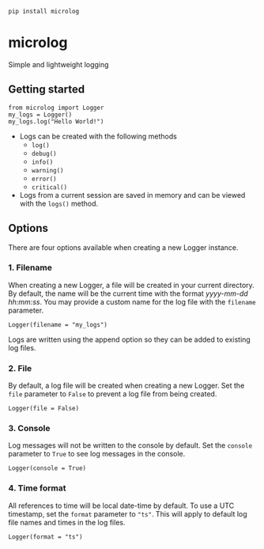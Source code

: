 ```
pip install microlog
```
# microlog
Simple and lightweight logging

## Getting started
```
from microlog import Logger
my_logs = Logger()
my_logs.log("Hello World!")
```
* Logs can be created with the following methods
  * `log()`
  * `debug()`
  * `info()`
  * `warning()`
  * `error()`
  * `critical()`
* Logs from a current session are saved in memory and can be viewed with the `logs()` method.

## Options
There are four options available when creating a new Logger instance.
### 1. Filename
When creating a new Logger, a file will be created in your current directory. By default, the name will be the current time with the format _yyyy-mm-dd hh:mm:ss_. You may provide a custom name for the log file with the `filename` parameter.
```
Logger(filename = "my_logs")
```
Logs are written using the append option so they can be added to existing log files.
### 2. File
By default, a log file will be created when creating a new Logger. Set the `file` parameter to `False` to prevent a log file from being created.
```
Logger(file = False)
```
### 3. Console
Log messages will not be written to the console by default. Set the `console` parameter to `True` to see log messages in the console.
```
Logger(console = True)
```
### 4. Time format
All references to time will be local date-time by default. To use a UTC timestamp, set the `format` parameter to `"ts"`.  This will apply to default log file names and times in the log files.
```
Logger(format = "ts")
```
